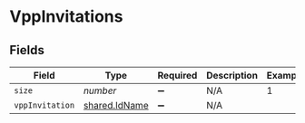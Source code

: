 # VppInvitations


## Fields

| Field                                          | Type                                           | Required                                       | Description                                    | Example                                        |
| ---------------------------------------------- | ---------------------------------------------- | ---------------------------------------------- | ---------------------------------------------- | ---------------------------------------------- |
| `size`                                         | *number*                                       | :heavy_minus_sign:                             | N/A                                            | 1                                              |
| `vppInvitation`                                | [shared.IdName](../../models/shared/idname.md) | :heavy_minus_sign:                             | N/A                                            |                                                |